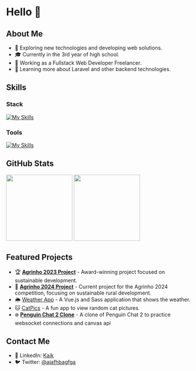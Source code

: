 # Hello 👋

## About Me

- 🤔 Exploring new technologies and developing web solutions.
- 🎓 Currently in the 3rd year of high school.
- 💼 Working as a Fullstack Web Developer Freelancer.
- 🌱 Learning more about Laravel and other backend technologies.

## Skills

### Stack
[![My Skills](https://skillicons.dev/icons?i=php,laravel,mysql,vue,tailwind,js,sass&theme=dark)](https://skillicons.dev)

### Tools
[![My Skills](https://skillicons.dev/icons?i=git,vscode,figma,postman,vim&theme=dark)](https://skillicons.dev)

## GitHub Stats
<div>
  <img height="180em" src="https://github-readme-stats.vercel.app/api?username=k4ik&theme=dracula&show_icons=true"/>
  <img height="180em" src="https://github-readme-stats.vercel.app/api/top-langs/?username=k4ik&theme=dracula&layout=compact"/>
</div>

## Featured Projects

- 🏆 **[Agrinho 2023 Project](https://github.com/k4ik/agrinho-2023)** - Award-winning project focused on sustainable development.
- 🌾 **[Agrinho 2024 Project](https://github.com/k4ik/agrinho-2024)** - Current project for the Agrinho 2024 competition, focusing on sustainable rural development.
- 🌦️ [Weather App](https://k4ik.github.io/WeatherApp/) - A Vue.js and Sass application that shows the weather.
- 🐱 [CatPics](https://github.com/k4ik/CatPics) - A fun app to view random cat pictures.
- ❄️ **[Penguin Chat 2 Clone](https://github.com/k4ik/penguin-chat-clone)** - A clone of Penguin Chat 2 to practice websocket connections and canvas api
<!--- - 🎵 [Spotify-UI](https://github.com/k4ik/spotify-ui) - A Spotify UI clone built with Vue.js and Sass.-->

## Contact Me
- 💼 LinkedIn: [Kaik](https://www.linkedin.com/in/kaik-eduardo/)
- 🐦 Twitter: [@ajafhbagfga](https://twitter.com/ajafhbagfga)
